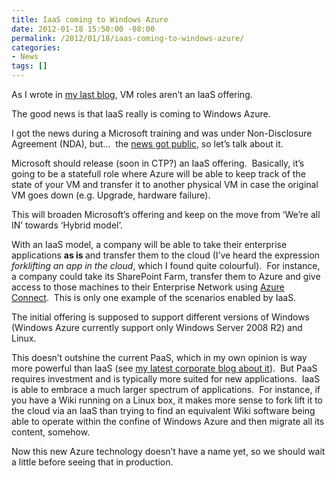 ```yaml
---
title: IaaS coming to Windows Azure
date: 2012-01-18 15:50:00 -08:00
permalink: /2012/01/18/iaas-coming-to-windows-azure/
categories:
- News
tags: []
---
```

<p>As I wrote in <a href="http://vincentlauzon.wordpress.com/2012/01/15/vm-roles-arent-iaas/">my last blog</a>, VM roles aren’t an IaaS offering.</p>  <p>The good news is that IaaS really is coming to Windows Azure.</p>  <p>I got the news during a Microsoft training and was under Non-Disclosure Agreement (NDA), but…&#160; the <a href="http://www.zdnet.com/blog/microsoft/microsoft-to-enable-linux-on-its-windows-azure-cloud-in-2012/11508">news got public</a>, so let’s talk about it.</p>  <p>Microsoft should release (soon in CTP?) an IaaS offering.&#160; Basically, it’s going to be a statefull role where Azure will be able to keep track of the state of your VM and transfer it to another physical VM in case the original VM goes down (e.g. Upgrade, hardware failure).</p>  <p>This will broaden Microsoft’s offering and keep on the move from ‘We’re all IN’ towards ‘Hybrid model’.</p>  <p align="left">With an IaaS model, a company will be able to take their enterprise applications <strong>as is </strong>and transfer them to the cloud (I’ve heard the expression <em>forklifting an app in the cloud</em>, which I found quite colourful).&#160; For instance, a company could take its SharePoint Farm, transfer them to Azure and give access to those machines to their Enterprise Network using <a href="http://www.windowsazure.com/en-us/home/tour/virtual-network/">Azure Connect</a>.&#160; This is only one example of the scenarios enabled by IaaS.</p>  <p align="left">The initial offering is supposed to support different versions of Windows (Windows Azure currently support only Windows Server 2008 R2) and Linux.</p>  <p align="left">This doesn’t outshine the current PaaS, which in my own opinion is way more powerful than IaaS (see <a href="http://vincentlauzon.wordpress.com/2012/01/13/defining-paas-a-flexible-solution-to-meet-your-needs/">my latest corporate blog about it</a>).&#160; But PaaS requires investment and is typically more suited for new applications.&#160; IaaS is able to embrace a much larger spectrum of applications.&#160; For instance, if you have a Wiki running on a Linux box, it makes more sense to fork lift it to the cloud via an IaaS than trying to find an equivalent Wiki software being able to operate within the confine of Windows Azure and then migrate all its content, somehow.</p>  <p align="left">Now this new Azure technology doesn’t have a name yet, so we should wait a little before seeing that in production.</p>